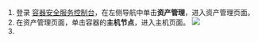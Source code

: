 1. 登录 [容器安全服务控制台](https://console.cloud.tencent.com/tcss)，在左侧导航中单击**资产管理**，进入资产管理页面。
2. 在资产管理页面，单击容器的**主机节点**，进入主机页面。
![](https://qcloudimg.tencent-cloud.cn/raw/5cab64e3b38ecf185bbe448a7d45ea64.png)
3. 



